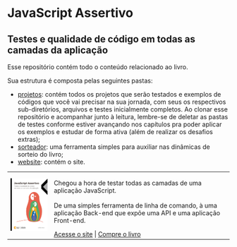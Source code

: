 # JavaScript Assertivo
## Testes e qualidade de código em todas as camadas da aplicação

Esse repositório contém todo o conteúdo relacionado ao livro.

Sua estrutura é composta pelas seguintes pastas:
-  [projetos](./projetos): contém todos os projetos que serão testados e exemplos de códigos que você vai precisar na sua jornada, com seus os respectivos sub-diretórios, arquivos e testes inicialmente completos. Ao clonar esse repositório e acompanhar junto à leitura, lembre-se de deletar as pastas de testes conforme estiver avançando nos capítulos pra poder aplicar os exemplos e estudar de forma ativa (além de realizar os desafios extras);
- [sorteador](./sorteador): uma ferramenta simples para auxiliar nas dinâmicas de sorteio do livro;
- [website](./website): contém o site.

<table>
  <tr>
    <td>
      <a href="#" target="_blank"><img src="./website/src/images/cover.png" width="200px" /></a>
    </td>
    <td>
      <p>
        Chegou a hora de testar todas as camadas de uma aplicação JavaScript.
        <br /><br />
        De uma simples ferramenta de linha de comando, à uma aplicação Back-end que expõe uma API e uma aplicação Front-end.
      </p>
      <a href="https://javascriptassertivo.com.br/" target="_blank">Acesse o site</a> | <a href="#" target="_blank">Compre o livro</a>
    </td>
  </tr>
</table>
